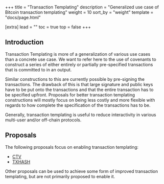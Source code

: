 +++
title = "Transaction Templating"
description = "Generalized use case of Bitcoin transaction templating"
weight = 10
sort_by = "weight"
template = "docs/page.html"

[extra]
lead = ""
toc = true
top = false
+++


## Introduction

Transaction Templating is more of a generalization of various use cases than a concrete use case. We
want to refer here to the use of covenants to construct a series of either entirely or partially
pre-specified transactions that is committed to in an output.

Similar constructions to this are currently possible by pre-signing the transactions. The drawback
of this is that large signature and public keys have to be put onto the transactions and that the
entire transaction has to be specified upfront. Proposals for better transaction templating
constructions will mostly focus on being less costly and more flexible with regards to how complete
the specification of the transactions has to be.

Generally, transaction templating is useful to reduce interactivity in various multi-user and/or
off-chain protocols.


## Proposals

The following proposals focus on enabling transaction templating:

- [CTV](/proposals/ctv)
- [TXHASH](/proposals/txhash)

Other proposals can be used to achieve some form of improved transaction templating, but are not
primarily proposed to enable it.


